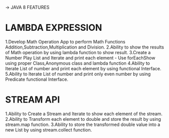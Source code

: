 -> JAVA 8 FEATURES
# LAMBDA EXPRESSION

1.Develop Math Operation App to perform Math Functions Addition,Subtraction,Multiplication and Division.
2.Ability to show the results of Math operation by using lambda function to show result. 
3.Create a Number Play List and Iterate and print each
element - Use forEachShow using proper Class,Anonymous class and lambda function
4.Ability to Iterate List of number and print each element by using functional Interface.
5.Ability to Iterate List of number and print only even number by using Predicate functional Interface. 


# STREAM API
1.Ability to Create a Stream and Iterate to show each element of the stream.
2.Ability to Transform each element to double and store the result by using stream.map function.
3.Ability to store the transformed double value into a new List by using stream.collect function.
